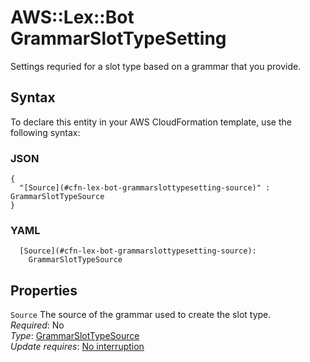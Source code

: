# AWS::Lex::Bot GrammarSlotTypeSetting<a name="aws-properties-lex-bot-grammarslottypesetting"></a>

Settings requried for a slot type based on a grammar that you provide\.

## Syntax<a name="aws-properties-lex-bot-grammarslottypesetting-syntax"></a>

To declare this entity in your AWS CloudFormation template, use the following syntax:

### JSON<a name="aws-properties-lex-bot-grammarslottypesetting-syntax.json"></a>

```
{
  "[Source](#cfn-lex-bot-grammarslottypesetting-source)" : GrammarSlotTypeSource
}
```

### YAML<a name="aws-properties-lex-bot-grammarslottypesetting-syntax.yaml"></a>

```
  [Source](#cfn-lex-bot-grammarslottypesetting-source):
    GrammarSlotTypeSource
```

## Properties<a name="aws-properties-lex-bot-grammarslottypesetting-properties"></a>

`Source` <a name="cfn-lex-bot-grammarslottypesetting-source"></a>
The source of the grammar used to create the slot type\.  
_Required_: No  
_Type_: [GrammarSlotTypeSource](aws-properties-lex-bot-grammarslottypesource.md)  
_Update requires_: [No interruption](https://docs.aws.amazon.com/AWSCloudFormation/latest/UserGuide/using-cfn-updating-stacks-update-behaviors.html#update-no-interrupt)
